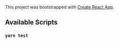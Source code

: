 This project was bootstrapped with [Create React App](https://github.com/facebook/create-react-app).

## Available Scripts

### `yarn test`

